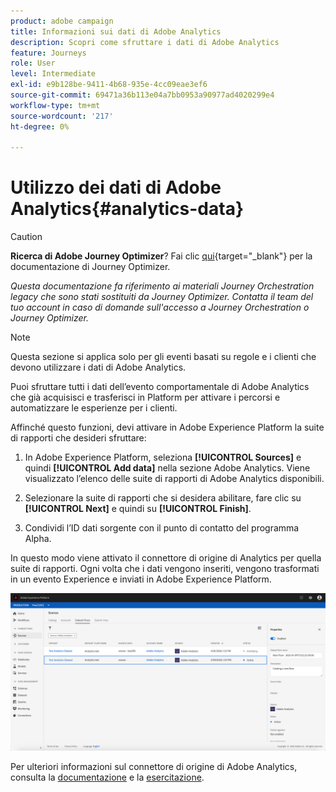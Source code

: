 ```yaml
---
product: adobe campaign
title: Informazioni sui dati di Adobe Analytics
description: Scopri come sfruttare i dati di Adobe Analytics
feature: Journeys
role: User
level: Intermediate
exl-id: e9b128be-9411-4b68-935e-4cc09eae3ef6
source-git-commit: 69471a36b113e04a7bb0953a90977ad4020299e4
workflow-type: tm+mt
source-wordcount: '217'
ht-degree: 0%

---
```


# Utilizzo dei dati di Adobe Analytics{#analytics-data}


>[!CAUTION]
>
>**Ricerca di Adobe Journey Optimizer**? Fai clic [qui](https://experienceleague.adobe.com/it/docs/journey-optimizer/using/ajo-home){target="_blank"} per la documentazione di Journey Optimizer.
>
>
>_Questa documentazione fa riferimento ai materiali Journey Orchestration legacy che sono stati sostituiti da Journey Optimizer. Contatta il team del tuo account in caso di domande sull&#39;accesso a Journey Orchestration o Journey Optimizer._


>[!NOTE]
>
>Questa sezione si applica solo per gli eventi basati su regole e i clienti che devono utilizzare i dati di Adobe Analytics.

Puoi sfruttare tutti i dati dell’evento comportamentale di Adobe Analytics che già acquisisci e trasferisci in Platform per attivare i percorsi e automatizzare le esperienze per i clienti.

Affinché questo funzioni, devi attivare in Adobe Experience Platform la suite di rapporti che desideri sfruttare:

1. In Adobe Experience Platform, seleziona **[!UICONTROL Sources]** e quindi **[!UICONTROL Add data]** nella sezione Adobe Analytics. Viene visualizzato l’elenco delle suite di rapporti di Adobe Analytics disponibili.

1. Selezionare la suite di rapporti che si desidera abilitare, fare clic su **[!UICONTROL Next]** e quindi su **[!UICONTROL Finish]**.

1. Condividi l’ID dati sorgente con il punto di contatto del programma Alpha.

In questo modo viene attivato il connettore di origine di Analytics per quella suite di rapporti. Ogni volta che i dati vengono inseriti, vengono trasformati in un evento Experience e inviati in Adobe Experience Platform.

![](../assets/alpha-event9.png)

Per ulteriori informazioni sul connettore di origine di Adobe Analytics, consulta la [documentazione](https://experienceleague.adobe.com/docs/experience-platform/sources/connectors/adobe-applications/analytics.html?lang=it) e la [esercitazione](https://experienceleague.adobe.com/docs/experience-platform/sources/ui-tutorials/create/adobe-applications/analytics.html?lang=it).
